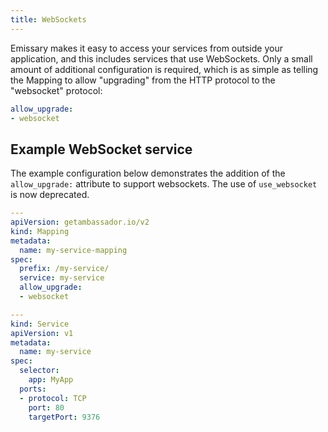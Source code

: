 ```yaml
---
title: WebSockets
---
```


Emissary makes it easy to access your services from outside your
application, and this includes services that use WebSockets.  Only a
small amount of additional configuration is required, which is as
simple as telling the Mapping to allow "upgrading" from the HTTP protocol to
the "websocket" protocol:

```yaml
allow_upgrade:
- websocket
```

## Example WebSocket service

The example configuration below demonstrates the addition of the `allow_upgrade:` attribute to support websockets. The use of `use_websocket` is now deprecated.

```yaml
---
apiVersion: getambassador.io/v2
kind: Mapping
metadata:
  name: my-service-mapping
spec:
  prefix: /my-service/
  service: my-service
  allow_upgrade:
  - websocket

---
kind: Service
apiVersion: v1
metadata:
  name: my-service
spec:
  selector:
    app: MyApp
  ports:
  - protocol: TCP
    port: 80
    targetPort: 9376
```

